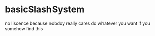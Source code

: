 # basicSlashSystem
no liscence because nobdoy really cares do whatever you want if you somehow find this
